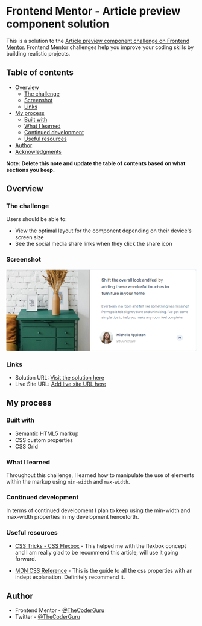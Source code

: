 # Frontend Mentor - Article preview component solution

This is a solution to the [Article preview component challenge on Frontend Mentor](https://www.frontendmentor.io/challenges/article-preview-component-dYBN_pYFT). Frontend Mentor challenges help you improve your coding skills by building realistic projects. 

## Table of contents

- [Overview](#overview)
  - [The challenge](#the-challenge)
  - [Screenshot](#screenshot)
  - [Links](#links)
- [My process](#my-process)
  - [Built with](#built-with)
  - [What I learned](#what-i-learned)
  - [Continued development](#continued-development)
  - [Useful resources](#useful-resources)
- [Author](#author)
- [Acknowledgments](#acknowledgments)

**Note: Delete this note and update the table of contents based on what sections you keep.**

## Overview

### The challenge

Users should be able to:

- View the optimal layout for the component depending on their device's screen size
- See the social media share links when they click the share icon

### Screenshot

![](./screenshot.PNG)

### Links

- Solution URL: [Visit the solution here](https://github.com/TheCoderGuru/article-preview-component)
- Live Site URL: [Add live site URL here](https://article-preview-component-cyan-five.vercel.app/)

## My process

### Built with

- Semantic HTML5 markup
- CSS custom properties
- CSS Grid


### What I learned

Throughout this challenge, I learned how to manipulate the use of elements within the markup using ```min-width``` and ```max-width```.


### Continued development

In terms of continued development I plan to keep using the min-width and max-width properties in my development henceforth.


### Useful resources

- [CSS Tricks - CSS Flexbox](https://css-tricks.com/snippets/css/a-guide-to-flexbox/) - This helped me with the flexbox concept and I am really glad to be recommend this article, will use it going forward.

- [MDN CSS Reference](https://developer.mozilla.org/en-US/docs/Web/CSS) - This is the guide to all the css properties with an indept explanation. Definitely recommend it.


## Author

- Frontend Mentor - [@TheCoderGuru](https://www.frontendmentor.io/profile/TheCoderGuru)
- Twitter - [@TheCoderGuru](https://www.twitter.com/TheCoderGuru)

